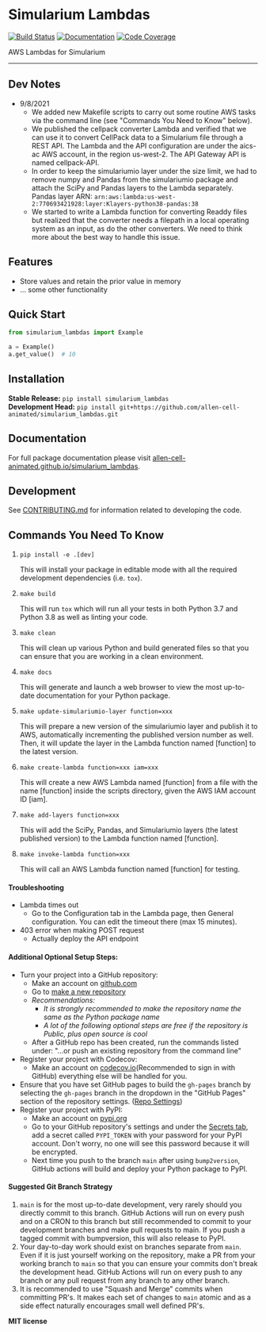 # Simularium Lambdas

[![Build Status](https://github.com/allen-cell-animated/simularium_lambdas/workflows/Build%20Main/badge.svg)](https://github.com/allen-cell-animated/simularium_lambdas/actions)
[![Documentation](https://github.com/allen-cell-animated/simularium_lambdas/workflows/Documentation/badge.svg)](https://allen-cell-animated.github.io/simularium_lambdas/)
[![Code Coverage](https://codecov.io/gh/allen-cell-animated/simularium_lambdas/branch/main/graph/badge.svg)](https://codecov.io/gh/allen-cell-animated/simularium_lambdas)

AWS Lambdas for Simularium

---

## Dev Notes
- 9/8/2021
    - We added new Makefile scripts to carry out some routine AWS tasks via the command line (see "Commands You Need to Know" below).
    - We published the cellpack converter Lambda and verified that we can use it to convert CellPack data to a Simularium file through a REST API. The Lambda and the API configuration are under the aics-ac AWS account, in the region us-west-2. The API Gateway API is named cellpack-API.
    - In order to keep the simulariumio layer under the size limit, we had to remove numpy and Pandas from the simulariumio package and attach the SciPy and Pandas layers to the Lambda separately. Pandas layer ARN: `arn:aws:lambda:us-west-2:770693421928:layer:Klayers-python38-pandas:38`
    - We started to write a Lambda function for converting Readdy files but realized that the converter needs a filepath in a local operating system as an input, as do the other converters. We need to think more about the best way to handle this issue.

## Features

-   Store values and retain the prior value in memory
-   ... some other functionality

## Quick Start

```python
from simularium_lambdas import Example

a = Example()
a.get_value()  # 10
```

## Installation

**Stable Release:** `pip install simularium_lambdas`<br>
**Development Head:** `pip install git+https://github.com/allen-cell-animated/simularium_lambdas.git`

## Documentation

For full package documentation please visit [allen-cell-animated.github.io/simularium_lambdas](https://allen-cell-animated.github.io/simularium_lambdas).

## Development

See [CONTRIBUTING.md](CONTRIBUTING.md) for information related to developing the code.

## Commands You Need To Know

1. `pip install -e .[dev]`

    This will install your package in editable mode with all the required development
    dependencies (i.e. `tox`).

2. `make build`

    This will run `tox` which will run all your tests in both Python 3.7
    and Python 3.8 as well as linting your code.

3. `make clean`

    This will clean up various Python and build generated files so that you can ensure
    that you are working in a clean environment.

4. `make docs`

    This will generate and launch a web browser to view the most up-to-date
    documentation for your Python package.

5. `make update-simulariumio-layer function=xxx`

    This will prepare a new version of the simulariumio layer and publish it to AWS, automatically incrementing
    the published version number as well. Then, it will update the layer in the Lambda function named [function] to the latest version.

6. `make create-lambda function=xxx iam=xxx`
    
    This will create a new AWS Lambda named [function] from a file with the name [function] inside the
    scripts directory, given the AWS IAM account ID [iam].

4. `make add-layers function=xxx`

    This will add the SciPy, Pandas, and Simulariumio layers (the latest published version) to the Lambda function named [function].

7. `make invoke-lambda function=xxx`

    This will call an AWS Lambda function named [function] for testing.

#### Troubleshooting

- Lambda times out
    - Go to the Configuration tab in the Lambda page, then General configuration. You can edit the timeout there (max 15 minutes).
- 403 error when making POST request
    - Actually deploy the API endpoint


#### Additional Optional Setup Steps:

-   Turn your project into a GitHub repository:
    -   Make an account on [github.com](https://github.com)
    -   Go to [make a new repository](https://github.com/new)
    -   _Recommendations:_
        -   _It is strongly recommended to make the repository name the same as the Python
            package name_
        -   _A lot of the following optional steps are *free* if the repository is Public,
            plus open source is cool_
    -   After a GitHub repo has been created, run the commands listed under:
        "...or push an existing repository from the command line"
-   Register your project with Codecov:
    -   Make an account on [codecov.io](https://codecov.io)(Recommended to sign in with GitHub)
        everything else will be handled for you.
-   Ensure that you have set GitHub pages to build the `gh-pages` branch by selecting the
    `gh-pages` branch in the dropdown in the "GitHub Pages" section of the repository settings.
    ([Repo Settings](https://github.com/allen-cell-animated/simularium_lambdas/settings))
-   Register your project with PyPI:
    -   Make an account on [pypi.org](https://pypi.org)
    -   Go to your GitHub repository's settings and under the
        [Secrets tab](https://github.com/allen-cell-animated/simularium_lambdas/settings/secrets/actions),
        add a secret called `PYPI_TOKEN` with your password for your PyPI account.
        Don't worry, no one will see this password because it will be encrypted.
    -   Next time you push to the branch `main` after using `bump2version`, GitHub
        actions will build and deploy your Python package to PyPI.

#### Suggested Git Branch Strategy

1. `main` is for the most up-to-date development, very rarely should you directly
   commit to this branch. GitHub Actions will run on every push and on a CRON to this
   branch but still recommended to commit to your development branches and make pull
   requests to main. If you push a tagged commit with bumpversion, this will also release to PyPI.
2. Your day-to-day work should exist on branches separate from `main`. Even if it is
   just yourself working on the repository, make a PR from your working branch to `main`
   so that you can ensure your commits don't break the development head. GitHub Actions
   will run on every push to any branch or any pull request from any branch to any other
   branch.
3. It is recommended to use "Squash and Merge" commits when committing PR's. It makes
   each set of changes to `main` atomic and as a side effect naturally encourages small
   well defined PR's.


**MIT license**

